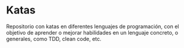 # Katas
Repositorio con katas en diferentes lenguajes de programación, con el objetivo de aprender o mejorar habilidades en un lenguaje concreto, o generales, como TDD, clean code, etc.
